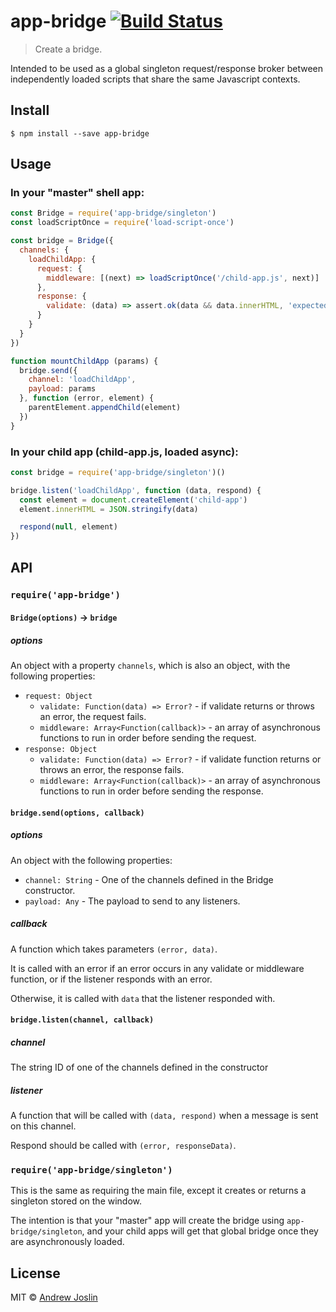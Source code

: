 # app-bridge [![Build Status](https://travis-ci.org/ajoslin/app-bridge.svg?branch=master)](https://travis-ci.org/ajoslin/app-bridge)

> Create a bridge.

Intended to be used as a global singleton request/response broker between independently loaded scripts that share the same Javascript contexts.

## Install

```
$ npm install --save app-bridge
```

## Usage

### In your "master" shell app:

```js
const Bridge = require('app-bridge/singleton')
const loadScriptOnce = require('load-script-once')

const bridge = Bridge({
  channels: {
    loadChildApp: {
      request: {
        middleware: [(next) => loadScriptOnce('/child-app.js', next)]
      },
      response: {
        validate: (data) => assert.ok(data && data.innerHTML, 'expected an element')
      }
    }
  }
})

function mountChildApp (params) {
  bridge.send({
    channel: 'loadChildApp',
    payload: params
  }, function (error, element) {
    parentElement.appendChild(element)
  })
}
```

### In your child app (child-app.js, loaded async):

```js
const bridge = require('app-bridge/singleton')()

bridge.listen('loadChildApp', function (data, respond) {
  const element = document.createElement('child-app')
  element.innerHTML = JSON.stringify(data)

  respond(null, element)
})

```

## API

### `require('app-bridge')`

#### `Bridge(options)` -> `bridge`

##### options

An object with a property `channels`, which is also an object, with the following properties:

- `request: Object`
  - `validate: Function(data) => Error?` - if validate returns or throws an error, the request fails.
  - `middleware: Array<Function(callback)>` - an array of asynchronous functions to run in order before sending the request.
- `response: Object`
  - `validate: Function(data) => Error?` - if validate function returns or throws an error, the response fails.
  - `middleware: Array<Function(callback)>` - an array of asynchronous functions to run in order before sending the response.


#### `bridge.send(options, callback)`

##### options

An object with the following properties:

- `channel: String` - One of the channels defined in the Bridge constructor.
- `payload: Any` - The payload to send to any listeners.

##### callback

A function which takes parameters `(error, data)`.

It is called with an error if an error occurs in any validate or middleware function, or if the listener responds with an error.

Otherwise, it is called with `data` that the listener responded with.

#### `bridge.listen(channel, callback)`

##### channel

The string ID of one of the channels defined in the constructor

##### listener

A function that will be called with `(data, respond)` when a message is sent on this channel.

Respond should be called with `(error, responseData)`.

### `require('app-bridge/singleton')`

This is the same as requiring the main file, except it creates or returns a singleton stored on the window.

The intention is that your "master" app will create the bridge using `app-bridge/singleton`, and your child apps will get that global bridge once they are asynchronously loaded.

## License

MIT © [Andrew Joslin](http://ajoslin.com)

